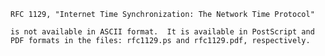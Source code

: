     RFC 1129, "Internet Time Synchronization: The Network Time Protocol"

    is not available in ASCII format.  It is available in PostScript and
    PDF formats in the files: rfc1129.ps and rfc1129.pdf, respectively.
